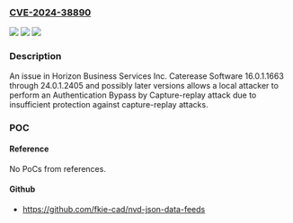 ### [CVE-2024-38890](https://cve.mitre.org/cgi-bin/cvename.cgi?name=CVE-2024-38890)
![](https://img.shields.io/static/v1?label=Product&message=n%2Fa&color=blue)
![](https://img.shields.io/static/v1?label=Version&message=n%2Fa&color=blue)
![](https://img.shields.io/static/v1?label=Vulnerability&message=n%2Fa&color=brighgreen)

### Description

An issue in Horizon Business Services Inc. Caterease Software 16.0.1.1663 through 24.0.1.2405 and possibly later versions allows a local attacker to perform an Authentication Bypass by Capture-replay attack due to insufficient protection against capture-replay attacks.

### POC

#### Reference
No PoCs from references.

#### Github
- https://github.com/fkie-cad/nvd-json-data-feeds

